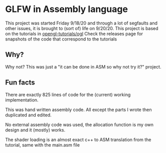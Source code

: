 # GLFW in Assembly language
This project was started Friday 9/18/20 and through a lot of segfaults and other issues, it is brought to (sort of) life on 9/20/20.
This project is based on the tutorials in [opengl-tutorials/ogl](https://github.com/opengl-tutorials/ogl)
Check the releases page for snapshots of the code that correspond to the tutorials

## Why?
Why not? This was just a "it can be done in ASM so why not try it?" project.

## Fun facts
There are exactly 825 lines of code for the (current) working implementation.

This was hand written assembly code. All except the parts I wrote then duplicated and edited.

No external assembly code was used, the allocation function is my own design and it (mostly) works.

The shader loading is an almost exact c++ to ASM translation from the tutorial, same with the main.asm file

